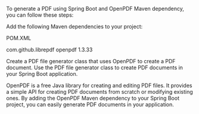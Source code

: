 To generate a PDF using Spring Boot and OpenPDF Maven dependency, you can follow these steps:

Add the following Maven dependencies to your project:

POM.XML

<dependency>
    <groupId>com.github.librepdf</groupId>
    <artifactId>openpdf</artifactId>
    <version>1.3.33</version>
</dependency>

Create a PDF file generator class that uses OpenPDF to create a PDF document.
Use the PDF file generator class to create PDF documents in your Spring Boot application.

OpenPDF is a free Java library for creating and editing PDF files. It provides a simple API for creating PDF documents from scratch or modifying existing ones. By adding the OpenPDF Maven dependency to your Spring Boot project, you can easily generate PDF documents in your application.
